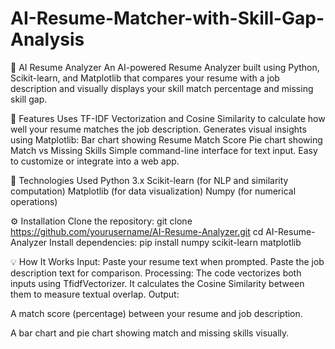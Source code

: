 # AI-Resume-Matcher-with-Skill-Gap-Analysis
🧠 AI Resume Analyzer
An AI-powered Resume Analyzer built using Python, Scikit-learn, and Matplotlib that compares your resume with a job description and visually displays your skill match percentage and missing skill gap.

🚀 Features
Uses TF-IDF Vectorization and Cosine Similarity to calculate how well your resume matches the job description.
Generates visual insights using Matplotlib:
Bar chart showing Resume Match Score
Pie chart showing Match vs Missing Skills
Simple command-line interface for text input.
Easy to customize or integrate into a web app.

🧩 Technologies Used
Python 3.x
Scikit-learn (for NLP and similarity computation)
Matplotlib (for data visualization)
Numpy (for numerical operations)

⚙️ Installation
Clone the repository:
git clone https://github.com/yourusername/AI-Resume-Analyzer.git
cd AI-Resume-Analyzer
Install dependencies:
pip install numpy scikit-learn matplotlib

💡 How It Works
Input:
Paste your resume text when prompted.
Paste the job description text for comparison.
Processing:
The code vectorizes both inputs using TfidfVectorizer.
It calculates the Cosine Similarity between them to measure textual overlap.
Output:

A match score (percentage) between your resume and job description.

A bar chart and pie chart showing match and missing skills visually.
